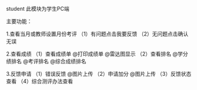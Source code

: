 student
此模块为学生PC端

主要功能：

1.查看当月或教师设置月份考评
   （1）有问题点击我要反馈
   （2）无问题点击确认无误

2.查看成绩
   （1）查看成绩单
        @打印成绩单
        @雷达图显示
   （2）查看排名
        @学分绩排名
        @考评排名
        @综合成绩排名

3.反馈申请
   （1）错误反馈
        @图片上传
   （2）申请加分
        @图片上传
   （3）反馈状态查看
   （4）综合测评办法查看